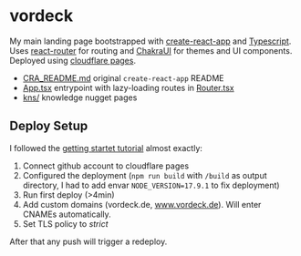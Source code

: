 # vordeck

My main landing page bootstrapped with [create-react-app](https://reactjs.org/docs/create-a-new-react-app.html) and [Typescript](https://www.typescriptlang.org/).
Uses [react-router](https://reactrouter.com/) for routing and [ChakraUI](https://chakra-ui.com/) for themes and UI components.
Deployed using [cloudflare pages](https://pages.cloudflare.com/).

- [CRA_README.md](./CRA_README.md) original `create-react-app` README
- [App.tsx](./src/App.tsx) entrypoint with lazy-loading routes in [Router.tsx](./src/Router.tsx)
- [kns/](./src/kns/index.tsx) knowledge nugget pages

## Deploy Setup

I followed the [getting startet tutorial](https://developers.cloudflare.com/pages/getting-started#adding-a-custom-domain)
almost exactly:

1. Connect github account to cloudflare pages
2. Configured the deployment (`npm run build` with `/build` as output directory, I had to add envar `NODE_VERSION=17.9.1` to fix deployment)
3. Run first deploy (>4min)
4. Add custom domains (vordeck.de, www.vordeck.de). Will enter CNAMEs automatically.
5. Set TLS policy to _strict_

After that any push will trigger a redeploy.
